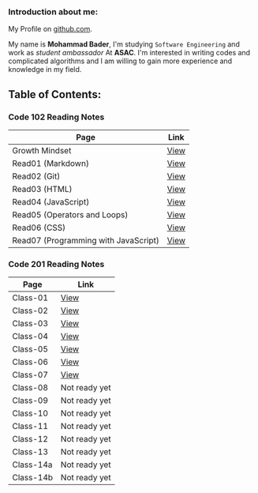 ### Introduction about me:
My Profile on [github.com](https://github.com/mohammadbader99).

My name is **Mohammad Bader**, I'm studying `Software Engineering` and work as *student ambassador* At **ASAC**.
I'm interested in writing codes and complicated algorithms and I am willing to gain more experience and knowledge in my field.


## Table of Contents:

### Code 102 Reading Notes

Page | Link
-|-
Growth Mindset | [View](https://mohammadbader99.github.io/reading-notes/GrowthMindset)
Read01 (Markdown) | [View](https://mohammadbader99.github.io/reading-notes/read01)
Read02 (Git) | [View](https://mohammadbader99.github.io/reading-notes/read02)
Read03 (HTML) | [View](https://mohammadbader99.github.io/reading-notes/read03)
Read04 (JavaScript) | [View](https://mohammadbader99.github.io/reading-notes/read04)
Read05 (Operators and Loops) | [View](https://mohammadbader99.github.io/reading-notes/read05)
Read06 (CSS) | [View](https://mohammadbader99.github.io/reading-notes/read06)
Read07 (Programming with JavaScript) | [View](https://mohammadbader99.github.io/reading-notes/read07)

### Code 201 Reading Notes

Page | Link
-|-
Class-01 | [View](https://mohammadbader99.github.io/reading-notes/class-01)
Class-02 | [View](https://mohammadbader99.github.io/reading-notes/class-02)
Class-03 | [View](https://mohammadbader99.github.io/reading-notes/class-03)
Class-04 | [View](https://mohammadbader99.github.io/reading-notes/class-04)
Class-05 | [View](https://mohammadbader99.github.io/reading-notes/class-05)
Class-06 | [View](https://mohammadbader99.github.io/reading-notes/class-06)
Class-07 | [View](https://mohammadbader99.github.io/reading-notes/class-07)
Class-08 | Not ready yet
Class-09 | Not ready yet
Class-10 | Not ready yet
Class-11 | Not ready yet
Class-12 | Not ready yet
Class-13 | Not ready yet
Class-14a | Not ready yet
Class-14b | Not ready yet
